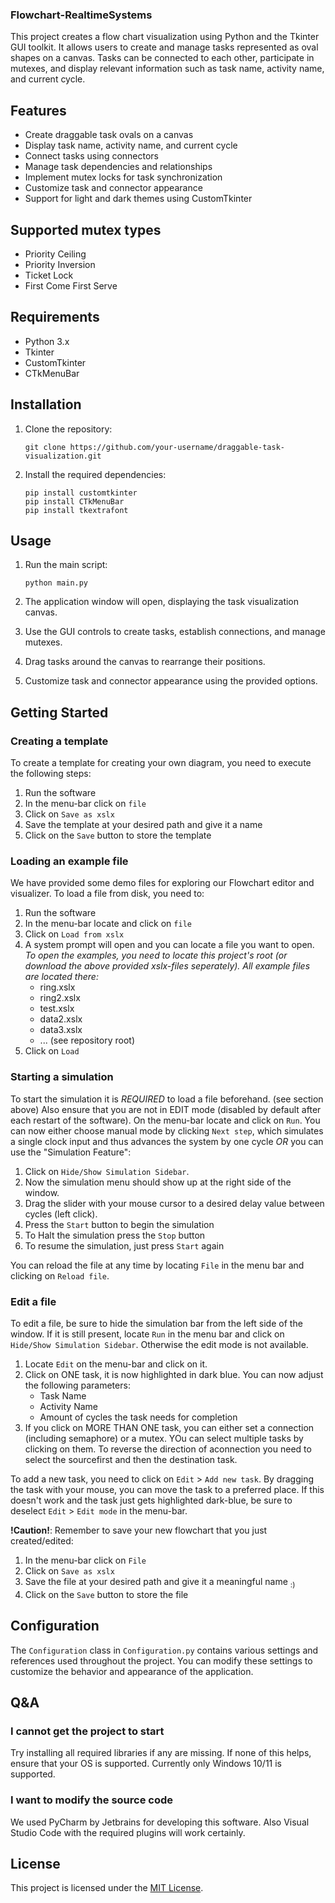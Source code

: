 ### Flowchart-RealtimeSystems

This project creates a flow chart visualization using Python and the Tkinter GUI toolkit. It allows users to create and manage tasks represented as oval shapes on a canvas. Tasks can be connected to each other, participate in mutexes, and display relevant information such as task name, activity name, and current cycle.

## Features

- Create draggable task ovals on a canvas
- Display task name, activity name, and current cycle
- Connect tasks using connectors
- Manage task dependencies and relationships
- Implement mutex locks for task synchronization
- Customize task and connector appearance
- Support for light and dark themes using CustomTkinter

## Supported mutex types

- Priority Ceiling
- Priority Inversion
- Ticket Lock
- First Come First Serve

## Requirements

- Python 3.x
- Tkinter
- CustomTkinter
- CTkMenuBar

## Installation

1. Clone the repository:

   ```
   git clone https://github.com/your-username/draggable-task-visualization.git
   ```

2. Install the required dependencies:

   ```
   pip install customtkinter
   pip install CTkMenuBar
   pip install tkextrafont
   ```

## Usage

1. Run the main script:

   ```
   python main.py
   ```

2. The application window will open, displaying the task visualization canvas.

3. Use the GUI controls to create tasks, establish connections, and manage mutexes.

4. Drag tasks around the canvas to rearrange their positions.

5. Customize task and connector appearance using the provided options.

## Getting Started

### Creating a template
To create a template for creating your own diagram, you need to execute the following steps:
1. Run the software
2. In the menu-bar click on `file`
3. Click on `Save as xslx`
4. Save the template at your desired path and give it a name
5. Click on the `Save` button to store the template

### Loading an example file
We have provided some demo files for exploring our Flowchart editor and visualizer.
To load a file from disk, you need to:
1. Run the software
2. In the menu-bar locate and click on `file`
3. Click on `Load from xslx`
4. A system prompt will open and you can locate a file you want to open. _To open the examples, you need to locate this project's root (or download the *above* provided xslx-files seperately). All example files are located there:_
   * ring.xslx
   * ring2.xslx
   * test.xslx
   * data2.xslx
   * data3.xslx
   * ... (see repository root)
6. Click on `Load`

### Starting a simulation
To start the simulation it is *REQUIRED* to load a file beforehand. (see section above)
Also ensure that you are not in EDIT mode (disabled by default after each restart of the software).
On the menu-bar locate and click on `Run`. You can now either choose manual mode by clicking `Next step`, which simulates a single clock input and thus advances the system by one cycle *OR* you can use the "Simulation Feature":
1. Click on `Hide/Show Simulation Sidebar`.
2. Now the simulation menu should show up at the right side of the window.
3. Drag the slider with your mouse cursor to a desired delay value between cycles (left click).
4. Press the `Start` button to begin the simulation
5. To Halt the simulation press the `Stop` button
6. To resume the simulation, just press `Start` again

You can reload the file at any time by locating `File` in the menu bar and clicking on `Reload file`.

### Edit a file
To edit a file, be sure to hide the simulation bar from the left side of the window. If it is still present, locate `Run` in the menu bar and click on `Hide/Show Simulation Sidebar`. Otherwise the edit mode is not available.

1. Locate `Edit` on the menu-bar and click on it.
2. Click on ONE task, it is now highlighted in dark blue. You can now adjust the following parameters:
   * Task Name
   * Activity Name
   * Amount of cycles the task needs for completion
3. If you click on MORE THAN ONE task, you can either set a connection (including semaphore) or a mutex. YOu can select multiple tasks by clicking on them. To reverse the direction of aconnection you need to select the sourcefirst and then the destination task.

To add a new task, you need to click on `Edit` > `Add new task`. By dragging the task with your mouse, you can move the task to a preferred place. If this doesn't work and the task just gets highlighted dark-blue, be sure to deselect `Edit` > `Edit mode` in the menu-bar.

**!Caution!**: Remember to save your new flowchart that you just created/edited:
1. In the menu-bar click on `File`
2. Click on `Save as xslx`
3. Save the file at your desired path and give it a meaningful name <sub>:)</sub>
4. Click on the `Save` button to store the file


## Configuration

The `Configuration` class in `Configuration.py` contains various settings and references used throughout the project. You can modify these settings to customize the behavior and appearance of the application.

## Q&A
### I cannot get the project to start
Try installing all required libraries if any are missing.
If none of this helps, ensure that your OS is supported. Currently only Windows 10/11 is supported.

### I want to modify the source code
We used PyCharm by Jetbrains for developing this software. Also Visual Studio Code with the required plugins will work certainly.


## License

This project is licensed under the [MIT License](LICENSE).
